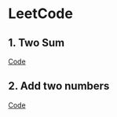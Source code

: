 # LeetCode


## 1. Two Sum
[Code](https://github.com/RIXIAO-ZHANG/LeetCode/blob/master/TwoSum.h)

## 2. Add two numbers 
[Code](https://github.com/RIXIAO-ZHANG/LeetCode/blob/master/Add_Two_Numbers.h)
